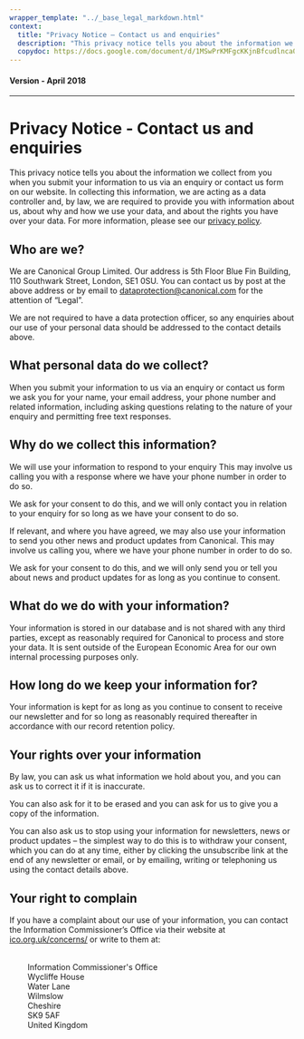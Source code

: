 ```yaml
---
wrapper_template: "../_base_legal_markdown.html"
context:
  title: "Privacy Notice – Contact us and enquiries"
  description: "This privacy notice tells you about the information we collect from you when you submit your information to us via an enquiry or contact us form on our website."
  copydoc: https://docs.google.com/document/d/1MSwPrKMFgcKKjnBfcudlnca0wa4I58vQdM8VroKSno0/edit#
---
```

<h4 class="p-muted-heading">Version - April 2018</h4>
<hr style="margin-bottom: 2rem;" />

# Privacy Notice - Contact us and enquiries

This privacy notice tells you about the information we collect from you when you submit your information to us via an enquiry or contact us form on our website. In collecting this information, we are acting as a data controller and, by law, we are required to provide you with information about us, about why and how we use your data, and about the rights you have over your data. For more information, please see our [privacy policy](/legal/data-privacy).

## Who are we?

We are Canonical Group Limited. Our address is 5th Floor Blue Fin Building, 110 Southwark Street, London, SE1 0SU. You can contact us by post at the above address or by email to [dataprotection@canonical.com](mailto:dataprotection@canonical.com) for the attention of “Legal”.

We are not required to have a data protection officer, so any enquiries about our use of your personal data should be addressed to the contact details above.

## What personal data do we collect?

When you submit your information to us via an enquiry or contact us form we ask you for your name, your email address, your phone number and related information, including asking questions relating to the nature of your enquiry and permitting free text responses.

## Why do we collect this information?

We will use your information to respond to your enquiry This may involve us calling you with a response where we have your phone number in order to do so.

We ask for your consent to do this, and we will only contact you in relation to your enquiry for so long as we have your consent to do so.

If relevant, and where you have agreed, we may also use your information to send you other news and product updates from Canonical. This may involve us calling you, where we have your phone number in order to do so.

We ask for your consent to do this, and we will only send you or tell you about news and product updates for as long as you continue to consent.

## What do we do with your information?

Your information is stored in our database and is not shared with any third parties, except as reasonably required for Canonical to process and store your data. It is sent outside of the European Economic Area for our own internal processing purposes only.

## How long do we keep your information for?

Your information is kept for as long as you continue to consent to receive our newsletter and for so long as reasonably required thereafter in accordance with our record retention policy.

## Your rights over your information

By law, you can ask us what information we hold about you, and you can ask us to correct it if it is inaccurate.

You can also ask for it to be erased and you can ask for us to give you a copy of the information.

You can also ask us to stop using your information for newsletters, news or product updates – the simplest way to do this is to withdraw your consent, which you can do at any time, either by clicking the unsubscribe link at the end of any newsletter or email, or by emailing, writing or telephoning us using the contact details above.

## Your right to complain

If you have a complaint about our use of your information, you can contact the Information Commissioner’s Office via their website at [ico.org.uk/concerns/](https://ico.org.uk/concerns/) or write to them at:

<div style="margin:2rem;">
Information Commissioner's Office<br />
Wycliffe House<br />
Water Lane<br />Wilmslow<br />
Cheshire<br />
SK9 5AF<br />
United Kingdom
</div>
